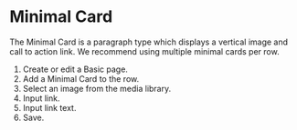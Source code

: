 # Minimal Card

The Minimal Card is a paragraph type which displays a vertical image and call to action link. We recommend using multiple minimal cards per row.

1. Create or edit a Basic page.
2. Add a Minimal Card to the row.
3. Select an image from the media library.
4. Input link.
5. Input link text.
6. Save.
